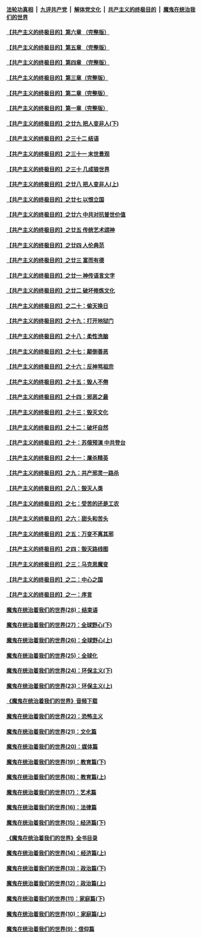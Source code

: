 ####  [法轮功真相](../../../../basic/blob/master/README.md?t=06291931) &nbsp;|&nbsp; [九评共产党](../../../../9ping.md/blob/master/README.md?t=06291931) &nbsp;|&nbsp; [解体党文化](../../../../jtdwh.md/blob/master/README.md?t=06291931)  &nbsp;|&nbsp; [共产主义的终极目的](../../../../gczydzjmd.md/blob/master/README.md?t=06291931) &nbsp;|&nbsp; [魔鬼在统治我们的世界](../../../../mgztzwmdsj.md/blob/master/README.md?t=06291931) 

#### [【共产主义的终极目的】第六章 （完整版）](../pages/nsc422/n11428913.md?t=06291931) 

#### [【共产主义的终极目的】第五章 （完整版）](../pages/nsc422/n11428912.md?t=06291931) 

#### [【共产主义的终极目的】第四章 （完整版）](../pages/nsc422/n11428907.md?t=06291931) 

#### [【共产主义的终极目的】第三章（完整版）](../pages/nsc422/n11428848.md?t=06291931) 

#### [【共产主义的终极目的】第二章（完整版）](../pages/nsc422/n11428831.md?t=06291931) 

#### [【共产主义的终极目的】第一章（完整版）](../pages/nsc422/n11417651.md?t=06291931) 

#### [【共产主义的终极目的】之廿九 把人变非人(下)](../pages/nsc422/n11344140.md?t=06291931) 

#### [【共产主义的终极目的】之三十二 结语](../pages/nsc422/n11360535.md?t=06291931) 

#### [【共产主义的终极目的】之三十一 末世景观](../pages/nsc422/n11351129.md?t=06291931) 

#### [【共产主义的终极目的】之三十 几成狼世界](../pages/nsc422/n11348280.md?t=06291931) 

#### [【共产主义的终极目的】之廿八 把人变非人(上)](../pages/nsc422/n11340492.md?t=06291931) 

#### [【共产主义的终极目的】之廿七 以恨立国](../pages/nsc422/n11336944.md?t=06291931) 

#### [【共产主义的终极目的】之廿六 中共对抗普世价值](../pages/nsc422/n11324785.md?t=06291931) 

#### [【共产主义的终极目的】之廿五 传统艺术颂神](../pages/nsc422/n11296396.md?t=06291931) 

#### [【共产主义的终极目的】之廿四 人伦典范](../pages/nsc422/n11296397.md?t=06291931) 

#### [【共产主义的终极目的】之廿三 富而有德](../pages/nsc422/n11283598.md?t=06291931) 

#### [【共产主义的终极目的】之廿一 神传语言文字](../pages/nsc422/n11263265.md?t=06291931) 

#### [【共产主义的终极目的】之廿二 破坏修炼文化](../pages/nsc422/n11245728.md?t=06291931) 

#### [【共产主义的终极目的】之二十：偷天换日](../pages/nsc422/n11238846.md?t=06291931) 

#### [【共产主义的终极目的】之十九：打开地狱门](../pages/nsc422/n11206376.md?t=06291931) 

#### [【共产主义的终极目的】之十八：柔性洗脑](../pages/nsc422/n11199994.md?t=06291931) 

#### [【共产主义的终极目的】之十七：颠倒善恶](../pages/nsc422/n11179782.md?t=06291931) 

#### [【共产主义的终极目的】之十六：反神骂祖宗](../pages/nsc422/n11166798.md?t=06291931) 

#### [【共产主义的终极目的】之十五：毁人不倦](../pages/nsc422/n11166792.md?t=06291931) 

#### [【共产主义的终极目的】之十四：邪恶之最](../pages/nsc422/n11150249.md?t=06291931) 

#### [【共产主义的终极目的】之十三：毁灭文化](../pages/nsc422/n11135227.md?t=06291931) 

#### [【共产主义的终极目的】之十二：破坏自然](../pages/nsc422/n11135214.md?t=06291931) 

#### [【共产主义的终极目的】之十：苏俄预演 中共登台](../pages/nsc422/n11118424.md?t=06291931) 

#### [【共产主义的终极目的】之十一：屠杀精英](../pages/nsc422/n11118442.md?t=06291931) 

#### [【共产主义的终极目的】之九：共产邪灵一路杀](../pages/nsc422/n11114139.md?t=06291931) 

#### [【共产主义的终极目的】之八：毁灭人类](../pages/nsc422/n11108503.md?t=06291931) 

#### [【共产主义的终极目的】之七：受苦的还是工农](../pages/nsc422/n11101809.md?t=06291931) 

#### [【共产主义的终极目的】之六：甜头和苦头](../pages/nsc422/n11096971.md?t=06291931) 

#### [【共产主义的终极目的】之五：万变不离其邪](../pages/nsc422/n11091285.md?t=06291931) 

#### [【共产主义的终极目的】之四：毁灭路线图](../pages/nsc422/n11086284.md?t=06291931) 

#### [【共产主义的终极目的】之三：马克思魔变](../pages/nsc422/n11061941.md?t=06291931) 

#### [【共产主义的终极目的】之二：中心之国](../pages/nsc422/n11047728.md?t=06291931) 

#### [【共产主义的终极目的】之一：序言](../pages/nsc422/n11086077.md?t=06291931) 

#### [魔鬼在统治着我们的世界(28)：结束语](../pages/nsc422/n10936246.md?t=06291931) 

#### [魔鬼在统治着我们的世界(27)：全球野心(下)](../pages/nsc422/n10928319.md?t=06291931) 

#### [魔鬼在统治着我们的世界(26)：全球野心(上)](../pages/nsc422/n10900318.md?t=06291931) 

#### [魔鬼在统治着我们的世界(25)：全球化](../pages/nsc422/n10788205.md?t=06291931) 

#### [魔鬼在统治着我们的世界(24)：环保主义(下)](../pages/nsc422/n10695307.md?t=06291931) 

#### [魔鬼在统治着我们的世界(23)：环保主义(上)](../pages/nsc422/n10688613.md?t=06291931) 

#### [《魔鬼在统治着我们的世界》音频下载](../pages/nsc422/n10635553.md?t=06291931) 

#### [魔鬼在统治着我们的世界(22)：恐怖主义](../pages/nsc422/n10614727.md?t=06291931) 

#### [魔鬼在统治着我们的世界(21)：文化篇](../pages/nsc422/n10597706.md?t=06291931) 

#### [魔鬼在统治着我们的世界(20)：媒体篇](../pages/nsc422/n10586579.md?t=06291931) 

#### [魔鬼在统治着我们的世界(19)：教育篇(下)](../pages/nsc422/n10564808.md?t=06291931) 

#### [魔鬼在统治着我们的世界(18)：教育篇(上)](../pages/nsc422/n10526970.md?t=06291931) 

#### [魔鬼在统治着我们的世界(17)：艺术篇](../pages/nsc422/n10499093.md?t=06291931) 

#### [魔鬼在统治着我们的世界(16)：法律篇](../pages/nsc422/n10485969.md?t=06291931) 

#### [魔鬼在统治着我们的世界(15)：经济篇(下)](../pages/nsc422/n10469975.md?t=06291931) 

#### [《魔鬼在统治着我们的世界》全书目录](../pages/nsc422/n10464261.md?t=06291931) 

#### [魔鬼在统治着我们的世界(14)：经济篇(上)](../pages/nsc422/n10457370.md?t=06291931) 

#### [魔鬼在统治着我们的世界(13)：政治篇(下)](../pages/nsc422/n10448270.md?t=06291931) 

#### [魔鬼在统治着我们的世界(12)：政治篇(上)](../pages/nsc422/n10444576.md?t=06291931) 

#### [魔鬼在统治着我们的世界(11)：家庭篇(下)](../pages/nsc422/n10440961.md?t=06291931) 

#### [魔鬼在统治着我们的世界(10)：家庭篇(上)](../pages/nsc422/n10435448.md?t=06291931) 

#### [魔鬼在统治着我们的世界(9)：信仰篇](../pages/nsc422/n10432159.md?t=06291931) 

